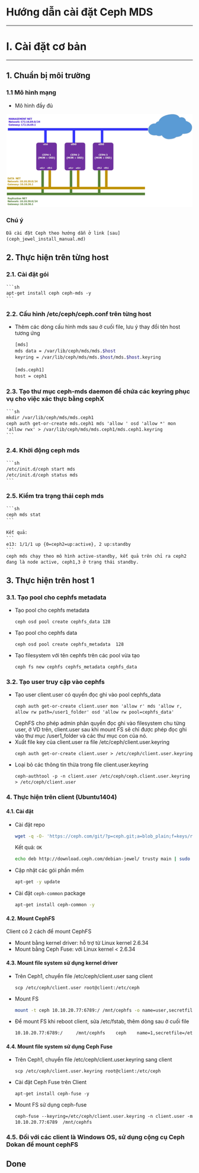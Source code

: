 # Hướng dẫn cài đặt Ceph MDS
******

# I. Cài đặt cơ bản
******

## 1. Chuẩn bị môi trường

### 1.1 Mô hình mạng
- Mô hình đầy đủ

![Ceph Jewel Topo](../images/ceph_jewel_manual/Jewel_topo.jpg)

 
### Chú ý

```
Đã cài đặt Ceph theo hướng dẫn ở link [sau](ceph_jewel_install_manual.md)
```

## 2. Thực hiện trên từng host

### 2.1. Cài đặt gói

	```sh
	apt-get install ceph ceph-mds -y
	```
### 2.2. Cấu hình /etc/ceph/ceph.conf trên từng host
- Thêm các dòng cấu hình mds sau ở cuối file, lưu ý thay đổi tên host tương ứng
	```sh
	[mds]
	mds data = /var/lib/ceph/mds/mds.$host
	keyring = /var/lib/ceph/mds/mds.$host/mds.$host.keyring

	[mds.ceph1]
	host = ceph1
	```

### 2.3. Tạo thư mục ceph-mds daemon để chứa các keyring phục vụ cho việc xác thực bằng cephX
	```sh
	mkdir /var/lib/ceph/mds/mds.ceph1
	ceph auth get-or-create mds.ceph1 mds 'allow ' osd 'allow *' mon 'allow rwx' > /var/lib/ceph/mds/mds.ceph1/mds.ceph1.keyring
	```

### 2.4. Khởi động ceph mds
	```sh
	/etc/init.d/ceph start mds
	/etc/init.d/ceph status mds
	```
### 2.5. Kiểm tra trạng thái ceph mds
	```sh
	ceph mds stat
	```

	Kết quả:
	```
	e13: 1/1/1 up {0=ceph2=up:active}, 2 up:standby
	```
	ceph mds chạy theo mô hình active-standby, kết quả trên chỉ ra ceph2 đang là node active, ceph1,3 ở trạng thái standby.

## 3. Thực hiện trên host 1

### 3.1. Tạo pool cho cephfs metadata
 - Tạo pool cho cephfs metadata
	```
	ceph osd pool create cephfs_data 128
	```
 - Tạo pool cho cephfs data
 	```
	ceph osd pool create cephfs_metadata  128
	```
 - Tạo filesystem với tên cephfs trên các pool vừa tạo
 	```
	ceph fs new cephfs cephfs_metadata cephfs_data
	```
### 3.2. Tạo user truy cập vào cephfs
 - Tạo user client.user có quyền đọc ghi vào pool cephfs_data
	```
	ceph auth get-or-create client.user mon 'allow r' mds 'allow r, allow rw path=/user1_folder' osd 'allow rw pool=cephfs_data'
	```
	CephFS cho phép admin phân quyền đọc ghi vào filesystem chu từng user, ở VD trên, client.user sau khi mount FS sẽ chỉ được phép đọc ghi vào thư mục /user1_folder và các thư mục con của nó.
 - Xuất file key của client.user ra file /etc/ceph/client.user.keyring
 	```
 	ceph auth get-or-create client.user > /etc/ceph/client.user.keyring
 	```
 - Loại bỏ các thông tin thừa trong file client.user.keyring 
 	```
 	ceph-authtool -p -n client.user /etc/ceph/ceph.client.user.keyring > /etc/ceph/client.user
 	```
### 4. Thực hiện trên client (Ubuntu1404)
#### 4.1. Cài đặt
 - Cài đặt repo

	```sh
	wget -q -O- 'https://ceph.com/git/?p=ceph.git;a=blob_plain;f=keys/release.asc' | sudo apt-key add -
	```
	Kết quả: `OK`

	```sh
	echo deb http://download.ceph.com/debian-jewel/ trusty main | sudo tee /etc/apt/sources.list.d/ceph.list
	```
- Cập nhật các gói phần mềm

	```sh
	apt-get -y update
	```
- Cài đặt `ceph-common` package

	```sh
	apt-get install ceph-common -y
	```
#### 4.2. Mount CephFS
Client có 2 cách để mount CephFS
 - Mount bằng kernel driver: hỗ trợ từ Linux kernel 2.6.34
 - Mount bằng Ceph Fuse: với Linux kernel < 2.6.34
#### 4.3. Mount file system sử dụng kernel driver
 - Trên Ceph1, chuyển file /etc/ceph/client.user sang client
 	```
 	scp /etc/ceph/client.user root@client:/etc/ceph
 	```
 - Mount FS
 	```sh
 	mount -t ceph 10.10.20.77:6789:/ /mnt/cephfs -o name=user,secretfile=/etc/ceph/client.user
 	```
 - Để mount FS khi reboot client, sửa /etc/fstab, thêm dòng sau ở cuối file
 	```sh
 	10.10.20.77:6789:/     /mnt/cephfs    ceph    name=1,secretfile=/etc/ceph/client.user,noatime,_netdev    0       2
 	```
#### 4.4. Mount file system sử dụng Ceph Fuse
 - Trên Ceph1, chuyển file /etc/ceph/client.user.keyring sang client
 	```
 	scp /etc/ceph/client.user.keyring root@client:/etc/ceph
 	```
 - Cài đặt Ceph Fuse trên Client
 	```
 	apt-get install ceph-fuse -y
 	```
 - Mount FS sử dụng ceph-fuse
 	```
 	ceph-fuse --keyring=/etc/ceph/client.user.keyring -n client.user -m 10.10.20.77:6789  /mnt/cephfs
 	```

### 4.5. Đối với các client là Windows OS, sử dụng cộng cụ Ceph Dokan để mount cephFS

## Done